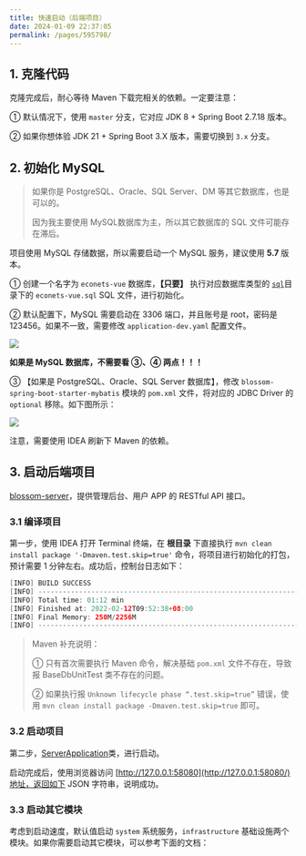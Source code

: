 ```yaml
---
title: 快速启动（后端项目）
date: 2024-01-09 22:37:05
permalink: /pages/595798/
---
```


##  1. 克隆代码

克隆完成后，耐心等待 Maven 下载完相关的依赖。一定要注意：

① 默认情况下，使用 `master` 分支，它对应 JDK 8 + Spring Boot 2.7.18 版本。

② 如果你想体验 JDK 21 + Spring Boot 3.X 版本，需要切换到 `3.x` 分支。



## 2. 初始化 MySQL

> 如果你是 PostgreSQL、Oracle、SQL Server、DM 等其它数据库，也是可以的。
>
> 因为我主要使用 MySQL数据库为主，所以其它数据库的 SQL 文件可能存在滞后。

项目使用 MySQL 存储数据，所以需要启动一个 MySQL 服务，建议使用 **5.7** 版本。

① 创建一个名字为 `econets-vue` 数据库，**【只要】** 执行对应数据库类型的 [`sql`](https://github.com/EcoNetsTech/econets-vue/tree/master/sql)目录下的 `econets-vue.sql` SQL 文件，进行初始化。

② 默认配置下，MySQL 需要启动在 3306 端口，并且账号是 root，密码是 123456。如果不一致，需要修改 `application-dev.yaml` 配置文件。

![](https://ximu233.oss-cn-shenzhen.aliyuncs.com/econets-vue/idea_1.png)

**如果是 MySQL 数据库，不需要看 ③、④ 两点！！！**

③ 【如果是 PostgreSQL、Oracle、SQL Server 数据库】，修改 `blossom-spring-boot-starter-mybatis` 模块的 `pom.xml` 文件，将对应的 JDBC Driver 的 `optional` 移除。如下图所示：

![](https://ximu233.oss-cn-shenzhen.aliyuncs.com/econets-vue/db_1.jpg)

注意，需要使用 IDEA 刷新下 Maven 的依赖。

## 3. 启动后端项目

[blossom-server](https://github.com/EcoNetsTech/econets-vue/tree/master/blossom-server)，提供管理后台、用户 APP 的 RESTful API 接口。

### 3.1 编译项目

第一步，使用 IDEA 打开 Terminal 终端，在 **根目录** 下直接执行 `mvn clean install package '-Dmaven.test.skip=true'` 命令，将项目进行初始化的打包，预计需要 1 分钟左右。成功后，控制台日志如下：

```java
[INFO] BUILD SUCCESS
[INFO] ------------------------------------------------------------------------
[INFO] Total time: 01:12 min
[INFO] Finished at: 2022-02-12T09:52:38+08:00
[INFO] Final Memory: 250M/2256M
[INFO] ------------------------------------------------------------------------
```

> Maven 补充说明：
>
> ① 只有首次需要执行 Maven 命令，解决基础 `pom.xml` 文件不存在，导致报 BaseDbUnitTest 类不存在的问题。
>
> ② 如果执行报 `Unknown lifecycle phase “.test.skip=true”` 错误，使用 `mvn clean install package -Dmaven.test.skip=true` 即可。

###  3.2 启动项目

第二步，[ServerApplication](https://github.com/EcoNetsTech/econets-vue/blob/master/blossom-server/src/main/java/cn/econets/blossom/server/ServerApplication.java)类，进行启动。

启动完成后，使用浏览器访问 [http://127.0.0.1:58080](http://127.0.0.1:58080/)地址，返回如下 JSON 字符串，说明成功。

### 3.3 启动其它模块

考虑到启动速度，默认值启动 `system` 系统服务，`infrastructure` 基础设施两个模块。如果你需要启动其它模块，可以参考下面的文档：
